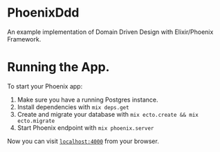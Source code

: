 # PhoenixDdd

An example implementation of Domain Driven Design with Elixir/Phoenix Framework.

# Running the App.
To start your Phoenix app:

  1. Make sure you have a running Postgres instance.
  2. Install dependencies with `mix deps.get`
  3. Create and migrate your database with `mix ecto.create && mix ecto.migrate`
  4. Start Phoenix endpoint with `mix phoenix.server`

Now you can visit [`localhost:4000`](http://localhost:4000) from your browser.

